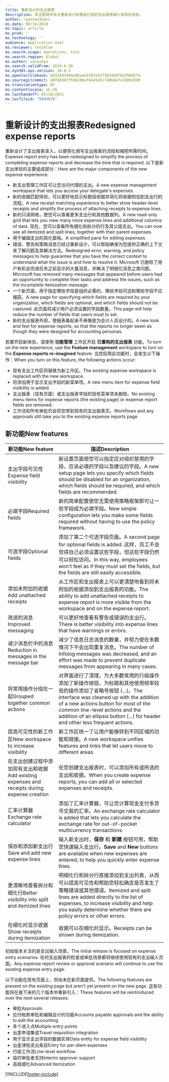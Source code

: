 ```yaml
---
title: 重新设计的支出报表
description: 本主题提供有关重新设计和重新打造的支出报表输入体验的信息。
author: ryansandness
ms.date: 06/14/2019
ms.topic: article
ms.prod: ''
ms.technology: ''
audience: Application User
ms.reviewer: roschlom
ms.search.scope: Operations, Core
ms.search.region: Global
ms.author: suvaidya
ms.search.validFrom: 2019-6-30
ms.dyn365.ops.version: 10.0.3
ms.openlocfilehash: bd334d3404e9baae4f8314173834d9fbb708d574
ms.sourcegitcommit: 40f68387f594180af64a5e5c748b6efa188bd300
ms.translationtype: HT
ms.contentlocale: zh-CN
ms.lasthandoff: 05/10/2021
ms.locfileid: "5993676"
---
```

# <a name="redesigned-expense-reports"></a><span data-ttu-id="039f3-103">重新设计的支出报表</span><span class="sxs-lookup"><span data-stu-id="039f3-103">Redesigned expense reports</span></span>

<span data-ttu-id="039f3-104">重新设计了支出报表录入，以便简化填写支出报表的流程和缩短所需时间。</span><span class="sxs-lookup"><span data-stu-id="039f3-104">Expense report entry has been redesigned to simplify the process of completing expense reports and decrease the time that is required.</span></span> <span data-ttu-id="039f3-105">以下是新支出体验的主要组成部分：</span><span class="sxs-lookup"><span data-stu-id="039f3-105">Here are the major components of the new expense experience:</span></span>

- <span data-ttu-id="039f3-106">新支出管理工作区可让您访问代理的支出。</span><span class="sxs-lookup"><span data-stu-id="039f3-106">A new expense management workspace that lets you access your delegate's expenses.</span></span>
- <span data-ttu-id="039f3-107">新的收据匹配体验，可以更好地显示标题级收据并简化将收据附加到支出行的流程。</span><span class="sxs-lookup"><span data-stu-id="039f3-107">A new receipt matching experience to better show header-level receipts and simplify the process of attaching receipts to expense lines.</span></span>
- <span data-ttu-id="039f3-108">新的只读网格，使您可以查看更多支出行和其他数据列。</span><span class="sxs-lookup"><span data-stu-id="039f3-108">A new read-only grid that lets you view many more expense lines and additional columns of data.</span></span> <span data-ttu-id="039f3-109">现在，您可以查看所有细化和拆分的行及其父级支出。</span><span class="sxs-lookup"><span data-stu-id="039f3-109">You can now see all itemized and split lines, together with their parent expenses.</span></span>
- <span data-ttu-id="039f3-110">用于编辑支出的简化窗格。</span><span class="sxs-lookup"><span data-stu-id="039f3-110">A simplified pane for editing expenses.</span></span>
- <span data-ttu-id="039f3-111">错误、警告和策略消息已经过重新设计，可以帮助确保为您提供正确的上下文来了解问题及其解决方法。</span><span class="sxs-lookup"><span data-stu-id="039f3-111">Redesigned error, warning, and policy messages to help guarantee that you have the correct context to understand what the issue is and how to resolve it.</span></span> <span data-ttu-id="039f3-112">Microsoft 已删除了用户有机会完成任务之前显示的大量消息，并解决了明细化消息之类问题。</span><span class="sxs-lookup"><span data-stu-id="039f3-112">Microsoft has removed many messages that appeared before users had an opportunity to complete their tasks and address the issues, such as the incomplete itemization message.</span></span>
- <span data-ttu-id="039f3-113">一个新页面，用于指定哪些字段是组织必需的，哪些字段可选和哪些字段不应捕获。</span><span class="sxs-lookup"><span data-stu-id="039f3-113">A new page for specifying which fields are required by your organization, which fields are optional, and which fields should not be captured.</span></span> <span data-ttu-id="039f3-114">此页面将减少用户必须设置的字段数量。</span><span class="sxs-lookup"><span data-stu-id="039f3-114">This page will help reduce the number of fields that users must to set.</span></span>
- <span data-ttu-id="039f3-115">新的支出报表外观，使报表看起来不再像是为会计人员设计的。</span><span class="sxs-lookup"><span data-stu-id="039f3-115">A new look and feel for expense reports, so that the reports no longer seem as though they were designed for accounting personas.</span></span>

<span data-ttu-id="039f3-116">若要开启新体验，请使用 **功能管理** 工作区开启 **已重构的支出报表** 功能。</span><span class="sxs-lookup"><span data-stu-id="039f3-116">To turn on the new experience, use the **Feature management** workspace to turn on the **Expense reports re-imagined** feature.</span></span> <span data-ttu-id="039f3-117">当您启用此功能时，会发生以下操作：</span><span class="sxs-lookup"><span data-stu-id="039f3-117">When you turn on this feature, the following actions occur:</span></span>

- <span data-ttu-id="039f3-118">现有支出工作区将替换为新工作区。</span><span class="sxs-lookup"><span data-stu-id="039f3-118">The existing expense workspace is replaced with the new workspace.</span></span>
- <span data-ttu-id="039f3-119">将添加用于显示支出字段的新菜单项。</span><span class="sxs-lookup"><span data-stu-id="039f3-119">A new menu item for expense field visibility is added.</span></span>
- <span data-ttu-id="039f3-120">支出报表（现有页面）或支出报表字段的现有菜单项未删除。</span><span class="sxs-lookup"><span data-stu-id="039f3-120">No existing menu items for expense reports (the existing page) or expense report fields are removed.</span></span>
- <span data-ttu-id="039f3-121">工作流和所有审批仍会将您带到现有的支出报表页。</span><span class="sxs-lookup"><span data-stu-id="039f3-121">Workflows and any approvals still take you to the existing expense reports page.</span></span>

## <a name="new-features"></a><span data-ttu-id="039f3-122">新功能</span><span class="sxs-lookup"><span data-stu-id="039f3-122">New features</span></span>

| <span data-ttu-id="039f3-123">新功能</span><span class="sxs-lookup"><span data-stu-id="039f3-123">New feature</span></span> | <span data-ttu-id="039f3-124">描述</span><span class="sxs-lookup"><span data-stu-id="039f3-124">Description</span></span> |
|---|----|
| <span data-ttu-id="039f3-125">支出字段可见性</span><span class="sxs-lookup"><span data-stu-id="039f3-125">Expense field visibility</span></span> | <span data-ttu-id="039f3-126">新设置页面使您可以指定应对组织禁用的字段，应该必填的字段以及建议的字段。</span><span class="sxs-lookup"><span data-stu-id="039f3-126">A new setup page lets you specify which fields should be disabled for an organization, which fields should be required, and which fields are recommended.</span></span> |
| <span data-ttu-id="039f3-127">必填字段</span><span class="sxs-lookup"><span data-stu-id="039f3-127">Required fields</span></span> | <span data-ttu-id="039f3-128">新的简单配置使您无需使用策略框架即可让一些字段成为必填字段。</span><span class="sxs-lookup"><span data-stu-id="039f3-128">New simple configuration lets you make some fields required without having to use the policy framework.</span></span> |
| <span data-ttu-id="039f3-129">可选字段</span><span class="sxs-lookup"><span data-stu-id="039f3-129">Optional fields</span></span> | <span data-ttu-id="039f3-130">添加了第二个可选字段页面。</span><span class="sxs-lookup"><span data-stu-id="039f3-130">A second page for optional fields is added.</span></span> <span data-ttu-id="039f3-131">这样，员工不会觉得自己必须设置这些字段，但这些字段仍然可以轻松访问。</span><span class="sxs-lookup"><span data-stu-id="039f3-131">In this way, employees won't feel as if they must set the fields, but the fields are still easily accessible.</span></span> |
| <span data-ttu-id="039f3-132">添加未附加的收据</span><span class="sxs-lookup"><span data-stu-id="039f3-132">Add unattached receipts</span></span> | <span data-ttu-id="039f3-133">从工作区和支出报表上可以更清楚地看到将未附加的收据添加到支出报表的功能。</span><span class="sxs-lookup"><span data-stu-id="039f3-133">The ability to add unattached receipts to expense report is more visible from the workspace and on the expense report.</span></span> |
| <span data-ttu-id="039f3-134">改进的消息</span><span class="sxs-lookup"><span data-stu-id="039f3-134">Improved messaging</span></span> | <span data-ttu-id="039f3-135">可以更好地查看有警告或错误的支出行。</span><span class="sxs-lookup"><span data-stu-id="039f3-135">There is better visibility into expense lines that have warnings or errors.</span></span> |
| <span data-ttu-id="039f3-136">减少消息栏中的消息</span><span class="sxs-lookup"><span data-stu-id="039f3-136">Reduction in messages in the message bar</span></span>| <span data-ttu-id="039f3-137">减少了信息日志消息的数量，并努力使在多数情况下不会出现重复消息。</span><span class="sxs-lookup"><span data-stu-id="039f3-137">The number of Infolog messages was decreased, and an effort was made to prevent duplicate messages from appearing in many cases.</span></span> |
| <span data-ttu-id="039f3-138">将常用操作分组在一起</span><span class="sxs-lookup"><span data-stu-id="039f3-138">Grouped together common actions</span></span> | <span data-ttu-id="039f3-139">对界面进行了清理，为大多数常用的行级操作添加了新操作按钮，为标题和其他使用频率较低的操作添加了省略号按钮 (...)。</span><span class="sxs-lookup"><span data-stu-id="039f3-139">The interface was cleaned up with the addition of a new actions button for most of the common line-level actions and the addition of an ellipsis button (...) for header and other less frequent actions.</span></span> |
| <span data-ttu-id="039f3-140">提高可见性的新工作区</span><span class="sxs-lookup"><span data-stu-id="039f3-140">New workspace to increase visibility</span></span> | <span data-ttu-id="039f3-141">新工作区统一了让用户能够转到不同区域的功能和链接。</span><span class="sxs-lookup"><span data-stu-id="039f3-141">A new workspace unifies features and links that let users move to different areas.</span></span> |
| <span data-ttu-id="039f3-142">在支出创建过程中添加现有支出和收据</span><span class="sxs-lookup"><span data-stu-id="039f3-142">Add existing expenses and receipts during expense creation</span></span> | <span data-ttu-id="039f3-143">在您创建支出报表时，可以添加所有或所选的支出和收据。</span><span class="sxs-lookup"><span data-stu-id="039f3-143">When you create expense reports, you can add all or selected expenses and receipts.</span></span> |
| <span data-ttu-id="039f3-144">汇率计算器</span><span class="sxs-lookup"><span data-stu-id="039f3-144">Exchange rate calculator</span></span> | <span data-ttu-id="039f3-145">添加了汇率计算器，可让您计算现金支付多货币交易的汇率。</span><span class="sxs-lookup"><span data-stu-id="039f3-145">An exchange rate calculator is added that lets you calculate the exchange rate for out-of-pocket multicurrency transactions.</span></span> |
| <span data-ttu-id="039f3-146">保存和添加新支出行</span><span class="sxs-lookup"><span data-stu-id="039f3-146">Save and add new expense lines</span></span> | <span data-ttu-id="039f3-147">输入新支出时，**保存** 和 **新建** 按钮可用，帮助您快速输入支出行。</span><span class="sxs-lookup"><span data-stu-id="039f3-147">**Save** and **New** buttons are available when new expenses are entered, to help you quickly enter expense lines.</span></span> |
| <span data-ttu-id="039f3-148">更清晰地查看拆分和细化行</span><span class="sxs-lookup"><span data-stu-id="039f3-148">Better visibility into split and itemized lines</span></span> | <span data-ttu-id="039f3-149">明细化行和拆分行直接添加到支出列表，从而可以提高可见性和帮助您轻松确定是否发生了策略错误或其他错误。</span><span class="sxs-lookup"><span data-stu-id="039f3-149">Itemized and split lines are added directly to the list of expenses, to increase visibility and help you easily determine whether there are policy errors or other errors.</span></span> |
| <span data-ttu-id="039f3-150">在细化时显示收据</span><span class="sxs-lookup"><span data-stu-id="039f3-150">Show receipts during itemization</span></span> | <span data-ttu-id="039f3-151">收据可以在细化时显示。</span><span class="sxs-lookup"><span data-stu-id="039f3-151">Receipts can be shown during itemization.</span></span> |

<span data-ttu-id="039f3-152">初始版本关注的是支出输入场景。</span><span class="sxs-lookup"><span data-stu-id="039f3-152">The initial release is focused on expense entry scenarios.</span></span> <span data-ttu-id="039f3-153">任何支出报表的检查或审批场景都将继续使用现有的支出输入页面。</span><span class="sxs-lookup"><span data-stu-id="039f3-153">Any expense report review or approval scenario will continue to use the existing expense entry page.</span></span>

<span data-ttu-id="039f3-154">以下功能在现有页面上，但尚未在新页面提供。</span><span class="sxs-lookup"><span data-stu-id="039f3-154">The following features are present on the existing page but aren't yet present on the new page.</span></span> <span data-ttu-id="039f3-155">这些功能将在接下来的几个版本中重新引入：</span><span class="sxs-lookup"><span data-stu-id="039f3-155">These features will be reintroduced over the next several releases:</span></span>

- <span data-ttu-id="039f3-156">审批</span><span class="sxs-lookup"><span data-stu-id="039f3-156">Approvals</span></span>
- <span data-ttu-id="039f3-157">应付帐款审批和编辑会计的功能</span><span class="sxs-lookup"><span data-stu-id="039f3-157">Accounts payable approvals and the ability to edit the accounting</span></span>
- <span data-ttu-id="039f3-158">多个进入点</span><span class="sxs-lookup"><span data-stu-id="039f3-158">Multiple entry points</span></span>
- <span data-ttu-id="039f3-159">出差申请集成</span><span class="sxs-lookup"><span data-stu-id="039f3-159">Travel requisition integration</span></span>
- <span data-ttu-id="039f3-160">用于显示支出字段的数据实体</span><span class="sxs-lookup"><span data-stu-id="039f3-160">Data entity for expense field visibility</span></span>
- <span data-ttu-id="039f3-161">出差津贴支出条目</span><span class="sxs-lookup"><span data-stu-id="039f3-161">Entry for per-diem expenses</span></span>
- <span data-ttu-id="039f3-162">行级工作流</span><span class="sxs-lookup"><span data-stu-id="039f3-162">Line-level workflow</span></span>
- <span data-ttu-id="039f3-163">临时审批者支持</span><span class="sxs-lookup"><span data-stu-id="039f3-163">Interim approver support</span></span>
- <span data-ttu-id="039f3-164">高级细化</span><span class="sxs-lookup"><span data-stu-id="039f3-164">Advanced itemization</span></span>


[!INCLUDE[footer-include](../includes/footer-banner.md)]